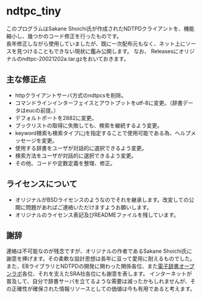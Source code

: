 # ndtpc_tiny

このプログラムはSakane Shoichi氏が作成されたNDTPDクライアントを、機能縮小し、幾つかのコード修正を行ったものです。  
長年修正しながら使用していましたが、既に一次配布元もなく、ネット上にソースを見つけることもできない現状に鑑み公開します。
なお、 Releasesにオリジナルのndtpc-20021202a.tar.gzをおいておきます。

## 主な修正点
- httpクライアントサーバ方式のndtpcsを削除。
- コマンドラインインターフェイスとアウトプットをutf-8に変更。（辞書データはeucの前提。）
- デフォルトポートを2882に変更。
- ブックリストの取得に失敗しても、検索を継続するよう変更。
- keyword検索も検索タイプにjを指定することで使用可能である為、ヘルプメッセージを変更。
- 使用する辞書をユーザが対話的に選択できるよう変更。
- 検索方法をユーザが対話的に選択できるよう変更。
- その他、コードや定数定義を整理、修正。

## ライセンスについて
- オリジナルがBSDライセンスのようなのでそれを継承します。改変しての公開に問題があればご連絡いただけますようお願いします。
- オリジナルのライセンス表記及びREADMEファイルを残しています。

## 謝辞
連絡は不可能なのが残念ですが、オリジナルの作者であるSakane Shoichi氏に謝意を捧げます。その柔軟な設計思想は長年に亘って愛用に耐えるものでした。  
また、EBライブラリとNDTPDの開発に関わった関係各位、また[電子辞書オープンラボ](http://openlab.jp/edict/index.html.ja)各位、それを支えたSRA社各位にも謝意を表します。 
インターネットが普及して、自分で辞書サーバを立てるような需要は減ったかもしれませんが、その正確性が確保された情報リソースとしての価値は今も有用であると考えます。
